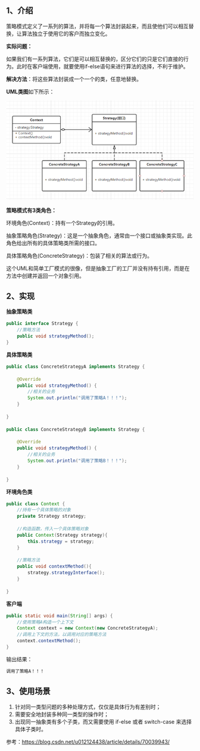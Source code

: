 ## 1、介绍

​	策略模式定义了一系列的算法，并将每一个算法封装起来，而且使他们可以相互替换，让算法独立于使用它的客户而独立变化。 

**实际问题：**

如果我们有一系列算法，它们是可以相互替换的，区分它们的只是它们直接的行为。此时在客户端使用，就要使用if-else语句来进行算法的选择，不利于维护。

**解决方法**：将这些算法封装成一个一个的类，任意地替换。 

**UML类图**如下所示：

![](assets/策略模式.png)

**策略模式有3类角色：**

环境角色(Context)：持有一个Strategy的引用。 

抽象策略角色(Strategy)：这是一个抽象角色，通常由一个接口或抽象类实现。此角色给出所有的具体策略类所需的接口。 

具体策略角色(ConcreteStrategy)：包装了相关的算法或行为。 



这个UML和简单工厂模式的很像，但是抽象工厂的工厂并没有持有引用，而是在方法中创建并返回一个对象引用。

## 2、实现

**抽象策略类** 

```java
public interface Strategy {
    //策略方法
    public void strategyMethod();
}
```

**具体策略类** 

```java
public class ConcreteStrategyA implements Strategy {

    @Override
    public void strategyMethod() {
        //相关的业务
        System.out.println("调用了策略A！！！");
    }

}

public class ConcreteStrategyB implements Strategy {

    @Override
    public void strategyMethod() {
        //相关的业务
        System.out.println("调用了策略B！！！");
    }

}
```

**环境角色类** 

```java
public class Context {
    //持有一个具体策略的对象
    private Strategy strategy;
    
    //构造函数，传入一个具体策略对象
    public Context(Strategy strategy){
        this.strategy = strategy;
    }
    
    //策略方法
    public void contextMethod(){
        strategy.strategyInterface();
    }

}
```

**客户端**

```java
public static void main(String[] args) {
    //使用策略A构造一个上下文
    Context context = new Context(new ConcreteStrategyA); 
    //调用上下文的方法，以调用对应的策略方法
    context.contextMethod();
}
```

输出结果：

```java
调用了策略A！！！
```



## 3、使用场景

1. 针对同一类型问题的多种处理方式，仅仅是具体行为有差别时； 
2. 需要安全地封装多种同一类型的操作时；  
3. 出现同一抽象类有多个子类，而又需要使用 if-else 或者 switch-case 来选择具体子类时。 

参考：https://blog.csdn.net/u012124438/article/details/70039943/